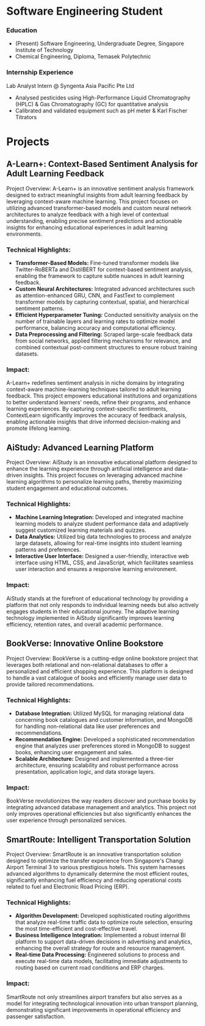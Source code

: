 # Software Engineering Student

### Education
- (Present) Software Engineering, Undergraduate Degree, Singapore Institute of Technology
- Chemical Engineering, Diploma, Temasek Polytechnic

### Internship Experience
Lab Analyst Intern @ Syngenta Asia Pacific Pte Ltd
- Analysed pesticides using High-Performance Liquid Chromatography (HPLC) & Gas Chromatography (GC) for quantitative analysis
- Calibrated and validated equipment such as pH meter & Karl Fischer Titrators

# Projects

## A-Learn+: Context-Based Sentiment Analysis for Adult Learning Feedback
Project Overview:
A-Learn+ is an innovative sentiment analysis framework designed to extract meaningful insights from adult learning feedback by leveraging context-aware machine learning. This project focuses on utilizing advanced transformer-based models and custom neural network architectures to analyze feedback with a high level of contextual understanding, enabling precise sentiment predictions and actionable insights for enhancing educational experiences in adult learning environments.

### Technical Highlights:

- **Transformer-Based Models:** Fine-tuned transformer models like Twitter-RoBERTa and DistilBERT for context-based sentiment analysis, enabling the framework to capture subtle nuances in adult learning feedback.
- **Custom Neural Architectures:** Integrated advanced architectures such as attention-enhanced GRU, CNN, and FastText to complement transformer models by capturing contextual, spatial, and hierarchical sentiment patterns.
- **Efficient Hyperparameter Tuning:** Conducted sensitivity analysis on the number of trainable layers and learning rates to optimize model performance, balancing accuracy and computational efficiency.
- **Data Preprocessing and Filtering:** Scraped large-scale feedback data from social networks, applied filtering mechanisms for relevance, and combined contextual post-comment structures to ensure robust training datasets.

### Impact:
A-Learn+ redefines sentiment analysis in niche domains by integrating context-aware machine-learning techniques tailored to adult learning feedback. This project empowers educational institutions and organizations to better understand learners' needs, refine their programs, and enhance learning experiences. By capturing context-specific sentiments, ContextLearn significantly improves the accuracy of feedback analysis, enabling actionable insights that drive informed decision-making and promote lifelong learning.

## AiStudy: Advanced Learning Platform
Project Overview:
AiStudy is an innovative educational platform designed to enhance the learning experience through artificial intelligence and data-driven insights. This project focuses on leveraging advanced machine learning algorithms to personalize learning paths, thereby maximizing student engagement and educational outcomes.

### Technical Highlights:

- **Machine Learning Integration:** Developed and integrated machine learning models to analyze student performance data and adaptively suggest customized learning materials and quizzes.
- **Data Analytics:** Utilized big data technologies to process and analyze large datasets, allowing for real-time insights into student learning patterns and preferences.
- **Interactive User Interface:** Designed a user-friendly, interactive web interface using HTML, CSS, and JavaScript, which facilitates seamless user interaction and ensures a responsive learning environment.

### Impact:
AiStudy stands at the forefront of educational technology by providing a platform that not only responds to individual learning needs but also actively engages students in their educational journey. The adaptive learning technology implemented in AiStudy significantly improves learning efficiency, retention rates, and overall academic performance.

## BookVerse: Innovative Online Bookstore
Project Overview:
BookVerse is a cutting-edge online bookstore project that leverages both relational and non-relational databases to offer a personalized and efficient shopping experience. This platform is designed to handle a vast catalogue of books and efficiently manage user data to provide tailored recommendations.

### Technical Highlights:

- **Database Integration:** Utilized MySQL for managing relational data concerning book catalogues and customer information, and MongoDB for handling non-relational data like user preferences and recommendations.
- **Recommendation Engine:** Developed a sophisticated recommendation engine that analyzes user preferences stored in MongoDB to suggest books, enhancing user engagement and sales.
- **Scalable Architecture:** Designed and implemented a three-tier architecture, ensuring scalability and robust performance across presentation, application logic, and data storage layers.

### Impact:
BookVerse revolutionizes the way readers discover and purchase books by integrating advanced database management and analytics. This project not only improves operational efficiencies but also significantly enhances the user experience through personalized services.

## SmartRoute: Intelligent Transportation Solution
Project Overview:
SmartRoute is an innovative transportation solution designed to optimize the transfer experience from Singapore's Changi Airport Terminal 3 to various prestigious hotels. This system harnesses advanced algorithms to dynamically determine the most efficient routes, significantly enhancing fuel efficiency and reducing operational costs related to fuel and Electronic Road Pricing (ERP).

### Technical Highlights:

- **Algorithm Development:** Developed sophisticated routing algorithms that analyze real-time traffic data to optimize route selection, ensuring the most time-efficient and cost-effective travel.
- **Business Intelligence Integration:** Implemented a robust internal BI platform to support data-driven decisions in advertising and analytics, enhancing the overall strategy for route and resource management.
- **Real-time Data Processing:** Engineered solutions to process and execute real-time data models, facilitating immediate adjustments to routing based on current road conditions and ERP charges.

### Impact:
SmartRoute not only streamlines airport transfers but also serves as a model for integrating technological innovation into urban transport planning, demonstrating significant improvements in operational efficiency and passenger satisfaction.
